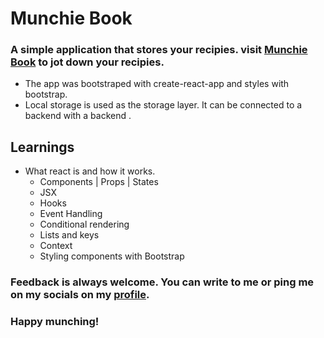 # Munchie Book

### A simple application that stores your recipies. visit [Munchie Book](https://munchiebook.danielwilliam.dev) to jot down your recipies.
  + The app was bootstraped with create-react-app and styles with bootstrap.
  + Local storage is used as the storage layer. It can be connected to a backend with a backend  .   

## Learnings

- What react is and how it works.
  - Components | Props | States
  - JSX
  - Hooks
  - Event Handling
  - Conditional rendering
  - Lists and keys
  - Context
  - Styling components with Bootstrap

### Feedback is always welcome. You can write to me or ping me on my socials on my [profile](https://github.com/dwi13L).

### Happy munching!
